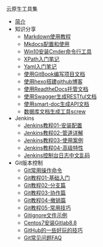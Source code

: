 云原生工具集

* [简介](markdown/CloudNative/Tools/_readme.md)
* 知识分享
    * [Markdown使用教程](markdown/CloudNative/Tools/Knowledge/Markdown使用教程.md)
    * [Mkdocs配置和使用](markdown/CloudNative/Tools/Knowledge/Mkdocs配置和使用.md)
    * [Win10安装Cmder命令行工具](markdown/CloudNative/Tools/Knowledge/Win10安装Cmder命令行工具.md)
    * [XPath入门笔记](markdown/CloudNative/Tools/Knowledge/XPath入门笔记.md)
    * [Yaml入门笔记](markdown/CloudNative/Tools/Knowledge/Yaml入门笔记.md)
    * [使用GitBook编写项目文档](markdown/CloudNative/Tools/Knowledge/使用GitBook编写项目文档.md)
    * [使用hexo搭建github博客](markdown/CloudNative/Tools/Knowledge/使用hexo搭建github博客.md)
    * [使用ReadtheDocs托管文档](markdown/CloudNative/Tools/Knowledge/使用ReadtheDocs托管文档.md)
    * [使用Swagger生成RESTful文档](markdown/CloudNative/Tools/Knowledge/使用Swagger生成RESTful文档.md)
    * [使用smart-doc生成API文档](markdown/CloudNative/Tools/Knowledge/使用smart-doc生成API文档.md)
    * [数据库文档生成工具screw](markdown/CloudNative/Tools/Knowledge/数据库文档生成工具screw.md)
* Jenkins
    * [Jenkins教程01-安装配置](markdown/CloudNative/Tools/Jenkins/Jenkins教程01-安装配置.md)
    * [Jenkins教程02-管道详解](markdown/CloudNative/Tools/Jenkins/Jenkins教程02-管道详解.md)
    * [Jenkins教程03-使用案例](markdown/CloudNative/Tools/Jenkins/Jenkins教程03-使用案例.md)
    * [Jenkins教程04-高级特性](markdown/CloudNative/Tools/Jenkins/Jenkins教程04-高级特性.md)
    * [Jenkins控制台日志中文乱码](markdown/CloudNative/Tools/Jenkins/Jenkins控制台日志中文乱码.md)
* Git版本控制
    * [Git常用操作命令](markdown/CloudNative/Tools/Git/Git常用操作命令.md)
    * [Git教程01-基础入门](markdown/CloudNative/Tools/Git/Git教程01-基础入门.md)
    * [Git教程02-分支篇](markdown/CloudNative/Tools/Git/Git教程02-分支篇.md)
    * [Git教程03-协作篇](markdown/CloudNative/Tools/Git/Git教程03-协作篇.md)
    * [Git教程04-撤销篇](markdown/CloudNative/Tools/Git/Git教程04-撤销篇.md)
    * [Git教程05-常用技巧](markdown/CloudNative/Tools/Git/Git教程05-常用技巧.md)
    * [Gitignore文件示例](markdown/CloudNative/Tools/Git/Gitignore文件示例.md)
    * [Centos7安装Gitlab8.8](markdown/CloudNative/Tools/Git/Centos7安装Gitlab8.8.md)
    * [GitHub的一些好玩的技巧](markdown/CloudNative/Tools/Git/GitHub的一些好玩的技巧.md)
    * [Git常见问题FAQ](markdown/CloudNative/Tools/Git/Git常见问题FAQ.md)


